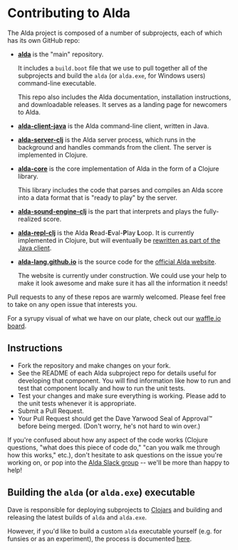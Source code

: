 # Contributing to Alda

The Alda project is composed of a number of subprojects, each of which has its own GitHub repo:

  - [**alda**](https://github.com/alda-lang/alda) is the "main" repository.

    It includes a `build.boot` file that we use to pull together all of the subprojects and build the `alda` (or `alda.exe`, for Windows users) command-line executable.

    This repo also includes the Alda documentation, installation instructions, and downloadable releases. It serves as a landing page for newcomers to Alda.

  - [**alda-client-java**](https://github.com/alda-lang/alda-client-java) is the Alda command-line client, written in Java.

  - [**alda-server-clj**](https://github.com/alda-lang/alda-server-clj) is the Alda server process, which runs in the background and handles commands from the client. The server is implemented in Clojure.

  - [**alda-core**](https://github.com/alda-lang/alda-core) is the core implementation of Alda in the form of a Clojure library.

    This library includes the code that parses and compiles an Alda score into a data format that is "ready to play" by the server.

  - [**alda-sound-engine-clj**](https://github.com/alda-lang/alda-sound-engine-clj) is the part that interprets and plays the fully-realized score.

  - [**alda-repl-clj**](https://github.com/alda-lang/alda-repl-clj) is the Alda **R**ead-**E**val-**P**lay **L**oop. It is currently implemented in Clojure, but will eventually be [rewritten as part of the Java client](https://github.com/alda-lang/alda/issues/154).

  - [**alda-lang.github.io**](https://github.com/alda-lang/alda-lang.github.io) is the source code for the [official Alda website](http://alda.io).

    The website is currently under construction. We could use your help to make it look awesome and make sure it has all the information it needs!

Pull requests to any of these repos are warmly welcomed. Please feel free to take on any open issue that interests you.

For a syrupy visual of what we have on our plate, check out our [waffle.io board](https://waffle.io/alda-lang/alda).

## Instructions

- Fork the repository and make changes on your fork.
- See the README of each Alda subproject repo for details useful for developing that component.
  You will find information like how to run and test that component locally and how to run the unit tests.
- Test your changes and make sure everything is working. Please add to the unit tests whenever it is appropriate.
- Submit a Pull Request.
- Your Pull Request should get the Dave Yarwood Seal of Approval™ before being merged. (Don't worry, he's not hard to win over.)

If you're confused about how any aspect of the code works (Clojure questions, "what does this piece of code do," "can you walk me through how this works," etc.), don't hesitate to ask questions on the issue you're working on, or pop into the [Alda Slack group](http://slack.alda.io) -- we'll be more than happy to help!

## Building the `alda` (or `alda.exe`) executable

Dave is responsible for deploying subprojects to [Clojars](https://clojars.org/groups/alda) and building and releasing the latest builds of `alda` and `alda.exe`.

However, if you'd like to build a custom `alda` executable yourself (e.g. for funsies or as an experiment), the process is documented [here](doc/building-the-alda-executable.md).

